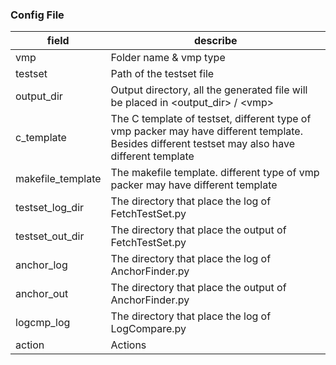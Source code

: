 ### Config File

| field | describe |
|  ----  | ----  |
| vmp | Folder name & vmp type |
| testset | Path of the testset file |
| output_dir | Output directory, all the generated file will be placed in \<output_dir\> / \<vmp\> |
| c_template | The C template of testset, different type of vmp packer may have different template. Besides different testset may also have different template |
| makefile_template | The makefile template. different type of vmp packer may have different template |
| testset_log_dir | The directory that place the log of FetchTestSet.py |
| testset_out_dir | The directory that place the output of FetchTestSet.py |
| anchor_log | The directory that place the log of AnchorFinder.py |
| anchor_out | The directory that place the output of AnchorFinder.py |
| logcmp_log | The directory that place the log of LogCompare.py |
| action | Actions |

